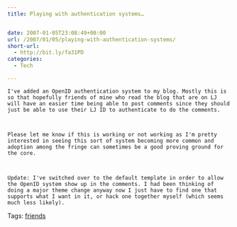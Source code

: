 ```yaml
---
title: Playing with authentication systems…


date: 2007-01-05T23:08:49+00:00
url: /2007/01/05/playing-with-authentication-systems/
short-url:
  - http://bit.ly/fa31PD
categories:
  - Tech

---
```

<div class='microid-mailto+http:sha1:c36333f6f5933f339d7a1ee8c84046acbe073927'>
  
    I've added an OpenID authentication system to my blog. Mostly this is so that hopefully friends of mine who read the blog that are on LJ will have an easier time being able to post comments since they should just be able to use their LJ ID to authenticate to do the comments.
  
  
  
    Please let me know if this is working or not working as I'm pretty interested in seeing this sort of system becoming more common and adoption among the fringe can sometimes be a good proving ground for the core.
  
  
  
    Update: I've switched over to the default template in order to allow the OpenID system show up in the comments. I had been thinking of doing a major theme change anyway now I just have to find one that supports what I want in it, or hack one together myself (which seems much less likely).
  
</div>

<div class="st-post-tags">
  Tags: <a href="http://www.cavort.org/tag/friends/" title="friends" rel="tag">friends</a><br />
</div>